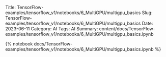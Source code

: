 Title: TensorFlow-examples/tensorflow_v1/notebooks/6_MultiGPU/multigpu_basics
Slug: TensorFlow-examples/tensorflow_v1/notebooks/6_MultiGPU/multigpu_basics
Date: 2023-06-11
Category: AI
Tags: AI
Summary: content/docs/TensorFlow-examples/tensorflow_v1/notebooks/6_MultiGPU/multigpu_basics.ipynb

{% notebook docs/TensorFlow-examples/tensorflow_v1/notebooks/6_MultiGPU/multigpu_basics.ipynb %}